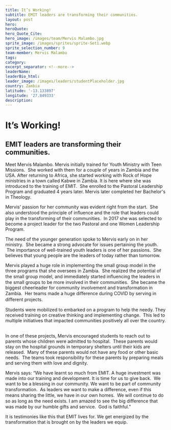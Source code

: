 ```yaml
---
title: It’s Working!
subtitle: EMIT leaders are transforming their communities.
layout: post
hero:
heroQuote:
hero_Quote_Cite:
hero_image: /images/team/Mervis Malambo.jpg
sprite_image: /images/sprites/sprite-Set1.webp
sprite_selection_number: 9
team-member: Mervis Malambo
tags:
category:
excerpt_separator: <!--more-->
leaderName:
leaderBio_html:
leader_image: /images/leaders/studentPlaceholder.jpg
country: Zambia
latitude: '-13.133897'
longitude: '27.849333'
description:
---
```

# It’s Working\!

## EMIT leaders are transforming their communities.

Meet Mervis Malambo. Mervis initially trained for Youth Ministry with Teen Missions. &nbsp;She worked with them for a couple of years in Zambia and the USA. After returning to Africa, she started working with Rock of Hope ministries in a town called Kabwe in Zambia. It is here where she was introduced to the training of EMIT. &nbsp;She enrolled to the Pastoral Leadership Program and graduated 4 years later. Mervis later completed her Bachelor's in Theology. &nbsp;

Mervis' passion for her community was evident right from the start. &nbsp;She also understood the principle of inﬂuence and the role that leaders could play in the transforming of their communities. &nbsp;In 2017 she was selected to become a project leader for the two Pastoral and one Women Leadership Program. &nbsp;

The need of the younger generation spoke to Mervis early on in her ministry. &nbsp;She became a strong advocate for issues pertaining the youth. &nbsp;The importance of well-trained youth leaders is one of her passions. &nbsp;She believes that young people are the leaders of today rather than tomorrow.&nbsp;

Mervis played a huge role in implementing the small group model in the three programs that she oversees in Zambia. &nbsp;She realized the potential of the small group model, and immediately started inﬂuencing the leaders in the small groups to be more involved in their communities. &nbsp;She became the biggest cheerleader for community involvement and transformation in Zambia. &nbsp;Her teams made a huge diﬀerence during COVID by serving in diﬀerent projects. &nbsp;

Students were mobilized to embarked on a program to help the needy. They received training on creative thinking and implementing change. &nbsp;This led to multiple initiatives that impacted communities positively all over the country. &nbsp;

In one of these projects, Mervis encouraged students to reach out to parents whose children were admitted to hospital. &nbsp;These parents would stay on the hospital grounds in temporary shelters until their kids are released. &nbsp;Many of these parents would not have any food or other basic needs. &nbsp;The teams took responsibility for these parents by preparing meals and serving them with love and dignity. &nbsp;

Mervis says: “We have learnt so much from EMIT. A huge investment was made into our training and development. It is time for us to give back. &nbsp;We want to be a blessing in our community. We want to be part of community transformation. &nbsp;As leaders we want to make a diﬀerence, even if this means sharing the little, we have in our own homes. &nbsp;We will continue to do so as long as the need exists. I am amazed to see the big diﬀerence that was made by our humble gifts and service. &nbsp;God is faithful.”

It is testimonies like this that EMIT lives for. We get energized by the transformation that is brought on by the leaders we equip.
